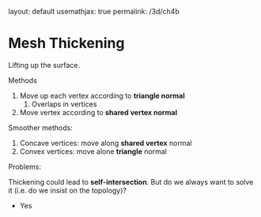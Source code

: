 layout: default
usemathjax: true
permalink: /3d/ch4b

# Mesh Thickening

Lifting up the surface.

Methods

1. Move up each vertex according to **triangle normal**
   1. Overlaps in vertices
2. Move vertex according to **shared vertex normal**

Smoother methods:

1. Concave vertices: move along **shared vertex** normal
2. Convex vertices: move alone **triangle** normal

Problems:

Thickening could lead to **self-intersection**. But do we always want to solve it (i.e. do we insist on the topology)?

- Yes